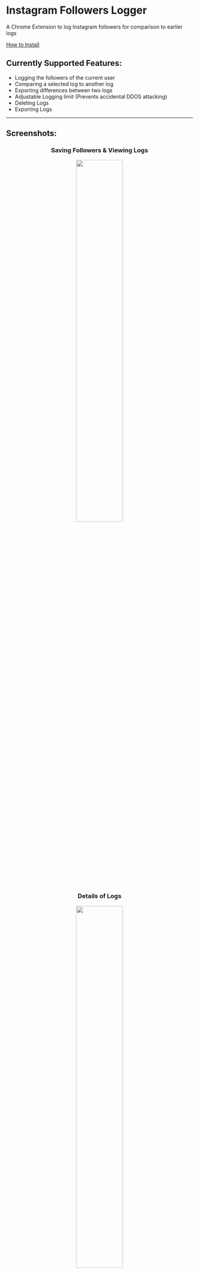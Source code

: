 # Instagram Followers Logger
A Chrome Extension to log Instagram followers for comparison to earlier logs

[How to Install
](https://github.com/Swaghacker7/Gram_User_Logger#--how-to-install)

<h2>
  Currently Supported Features:
</h2>

- Logging the followers of the current user
- Comparing a selected log to another log
- Exporting differences between two logs
- Adjustable Logging limit (Prevents accidental DDOS attacking)
- Deleting Logs
- Exporting Logs

---

<h2>
  Screenshots:
</h2>

<div align="center">
  <h3>
    Saving Followers & Viewing Logs
  </h3>
  <img src="https://github.com/Swaghacker7/Gram_User_Logger/blob/main/Screenshots/FL_Screenshot_1.png?raw=true" width=50%> <br>
  <h3>
    Details of Logs
  </h3>
  <img src="https://github.com/Swaghacker7/Gram_User_Logger/blob/main/Screenshots/FL_Screenshot_2.png?raw=true" width=50%> <br>
  <h3>
    Comparing Logs
  </h3>
  <img src="https://github.com/Swaghacker7/Gram_User_Logger/blob/main/Screenshots/FL_Screenshot_3.png?raw=true" width=50%> <br>
  <h3>
    Settings Tab
  </h3>
  <img src="https://github.com/Swaghacker7/Gram_User_Logger/blob/main/Screenshots/FL_Screenshot_4.png?raw=true" width=50%> <br>
</div>

---

<h2>
  How To Install
</h2>

1. Navigate to chrome://extensions/
2. Enable Developer Mode
3. Click Load Unpacked
4. Select Insta_Logger folder
5. Allow necessary permissions
6. Done!

<img src="https://developer.chrome.com/static/docs/extensions/get-started/tutorial/hello-world/image/extensions-page-e0d64d89a6acf_1920.png" width=50%>
